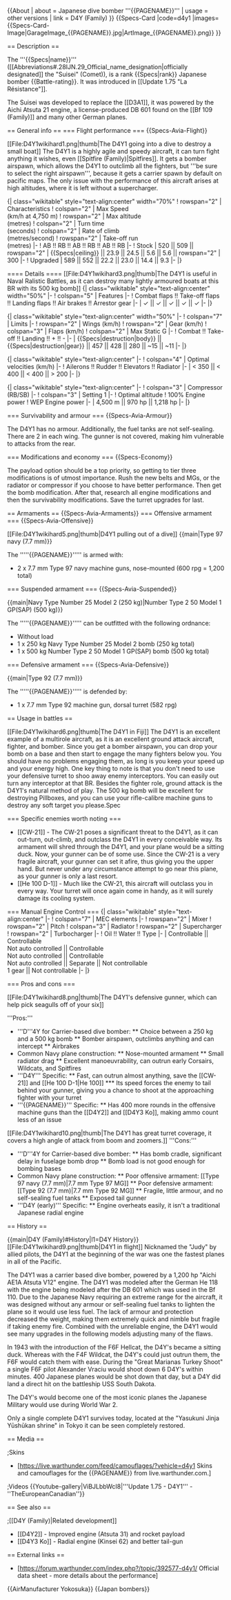 {{About
| about = Japanese dive bomber '''{{PAGENAME}}'''
| usage = other versions
| link = D4Y (Family)
}}
{{Specs-Card
|code=d4y1
|images={{Specs-Card-Image|GarageImage_{{PAGENAME}}.jpg|ArtImage_{{PAGENAME}}.png}}
}}

== Description ==
<!-- ''In the description, the first part should be about the history of and the creation and combat usage of the aircraft, as well as its key features. In the second part, tell the reader about the aircraft in the game. Insert a screenshot of the vehicle, so that if the novice player does not remember the vehicle by name, he will immediately understand what kind of vehicle the article is talking about.'' -->
The '''{{Specs|name}}''' ([[Abbreviations#.28IJN.29_Official_name_designation|officially designated]] the "Suisei" (Comet)), is a rank {{Specs|rank}} Japanese bomber {{Battle-rating}}. It was introduced in [[Update 1.75 "La Résistance"]].

The Suisei was developed to replace the [[D3A1]], it was powered by the Aichi Atsuta 21 engine, a license-produced DB 601 found on the [[Bf 109 (Family)]] and many other German planes.

== General info ==
=== Flight performance ===
{{Specs-Avia-Flight}}
<!-- ''Describe how the aircraft behaves in the air. Speed, manoeuvrability, acceleration and allowable loads - these are the most important characteristics of the vehicle.'' -->
[[File:D4Y1wikihard1.png|thumb|The D4Y1 going into a dive to destroy a small boat]]
The D4Y1 is a highly agile and speedy aircraft, it can turn fight anything it wishes, even [[Spitfire (Family)|Spitfires]]. It gets a bomber airspawn, which allows the D4Y1 to outclimb all the fighters, but '''be sure to select the right airspawn''', because it gets a carrier spawn by default on pacific maps. The only issue with the performance of this aircraft arises at high altitudes, where it is left without a supercharger.

{| class="wikitable" style="text-align:center" width="70%"
! rowspan="2" | Characteristics
! colspan="2" | Max Speed<br>(km/h at 4,750 m)
! rowspan="2" | Max altitude<br>(metres)
! colspan="2" | Turn time<br>(seconds)
! colspan="2" | Rate of climb<br>(metres/second)
! rowspan="2" | Take-off run<br>(metres)
|-
! AB !! RB !! AB !! RB !! AB !! RB
|-
! Stock
| 520 || 509 || rowspan="2" | {{Specs|ceiling}} || 23.9 || 24.5 || 5.6 || 5.6 || rowspan="2" | 300
|-
! Upgraded
| 589 || 552 || 22.2 || 23.0 || 14.4 || 9.3
|-
|}

==== Details ====
[[File:D4Y1wikihard3.png|thumb|The D4Y1 is useful in Naval Ralistic Battles, as it can destroy many lightly armoured boats at this BR with its 500 kg bomb]]
{| class="wikitable" style="text-align:center" width="50%"
|-
! colspan="5" | Features
|-
! Combat flaps !! Take-off flaps !! Landing flaps !! Air brakes !! Arrestor gear
|-
| ✓ || ✓ || ✓ || ✓ || ✓     <!-- ✓ -->
|-
|}

{| class="wikitable" style="text-align:center" width="50%"
|-
! colspan="7" | Limits
|-
! rowspan="2" | Wings (km/h)
! rowspan="2" | Gear (km/h)
! colspan="3" | Flaps (km/h)
! colspan="2" | Max Static G
|-
! Combat !! Take-off !! Landing !! + !! -
|-
| {{Specs|destruction|body}} || {{Specs|destruction|gear}} || 457 || 428 || 280 || ~15 || ~11
|-
|}

{| class="wikitable" style="text-align:center"
|-
! colspan="4" | Optimal velocities (km/h)
|-
! Ailerons !! Rudder !! Elevators !! Radiator
|-
| < 350 || < 400 || < 400 || > 200
|-
|}

{| class="wikitable" style="text-align:center"
|-
! colspan="3" | Compressor (RB/SB)
|-
! colspan="3" | Setting 1
|-
! Optimal altitude
! 100% Engine power
! WEP Engine power
|-
| 4,500 m || 970 hp || 1,218 hp
|-
|}

=== Survivability and armour ===
{{Specs-Avia-Armour}}
<!-- ''Examine the survivability of the aircraft. Note how vulnerable the structure is and how secure the pilot is, whether the fuel tanks are armoured, etc. Describe the armour, if there is any, and also mention the vulnerability of other critical aircraft systems.'' -->
The D4Y1 has no armour. Additionally, the fuel tanks are not self-sealing. There are 2 in each wing. The gunner is not covered, making him vulnerable to attacks from the rear.

=== Modifications and economy ===
{{Specs-Economy}}

The payload option should be a top priority, so getting to tier three modifications is of utmost importance. Rush the new belts and MGs, or the radiator or compressor if you choose to have better performance. Then get the bomb modification. After that, research all engine modifications and then the survivability modifications. Save the turret upgrades for last.

== Armaments ==
{{Specs-Avia-Armaments}}
=== Offensive armament ===
{{Specs-Avia-Offensive}}
<!-- ''Describe the offensive armament of the aircraft, if any. Describe how effective the cannons and machine guns are in a battle, and also what belts or drums are better to use. If there is no offensive weaponry, delete this subsection.'' -->
[[File:D4Y1wikihard5.png|thumb|D4Y1 pulling out of a dive]]
{{main|Type 97 navy (7.7 mm)}}

The '''''{{PAGENAME}}''''' is armed with:

* 2 x 7.7 mm Type 97 navy machine guns, nose-mounted (600 rpg = 1,200 total)

=== Suspended armament ===
{{Specs-Avia-Suspended}}
<!-- ''Describe the aircraft's suspended armament: additional cannons under the wings, bombs, rockets and torpedoes. This section is especially important for bombers and attackers. If there is no suspended weaponry remove this subsection.'' -->
{{main|Navy Type Number 25 Model 2 (250 kg)|Number Type 2 50 Model 1 GP(SAP) (500 kg)}}

The '''''{{PAGENAME}}''''' can be outfitted with the following ordnance:

* Without load
* 1 x 250 kg Navy Type Number 25 Model 2 bomb (250 kg total)
* 1 x 500 kg Number Type 2 50 Model 1 GP(SAP) bomb (500 kg total)

=== Defensive armament ===
{{Specs-Avia-Defensive}}
<!-- ''Defensive armament with turret machine guns or cannons, crewed by gunners. Examine the number of gunners and what belts or drums are better to use. If defensive weaponry is not available, remove this subsection.'' -->
{{main|Type 92 (7.7 mm)}}

The '''''{{PAGENAME}}''''' is defended by:

* 1 x 7.7 mm Type 92 machine gun, dorsal turret (582 rpg)

== Usage in battles ==
<!-- ''Describe the tactics of playing in the aircraft, the features of using aircraft in a team and advice on tactics. Refrain from creating a "guide" - do not impose a single point of view, but instead, give the reader food for thought. Examine the most dangerous enemies and give recommendations on fighting them. If necessary, note the specifics of the game in different modes (AB, RB, SB).'' -->
[[File:D4Y1wikihard6.png|thumb|The D4Y1 in Fiji]]
The D4Y1 is an excellent example of a multirole aircraft, as it is an excellent ground attack aircraft, fighter, and bomber. Since you get a bomber airspawn, you can drop your bomb on a base and then start to engage the many fighters below you. You should have no problems engaging them, as long is you keep your speed up and your energy high. One key thing to note is that you don't need to use your defensive turret to shoo away enemy interceptors. You can easily out turn any interceptor at that BR. Besides the fighter role, ground attack is the D4Y1's natural method of play. The 500 kg bomb will be excellent for destroying Pillboxes, and you can use your rifle-calibre machine guns to destroy any soft target you please.Spec

=== Specific enemies worth noting ===

* [[CW-21]] - The CW-21 poses a significant threat to the D4Y1, as it can out-turn, out-climb, and outclass the D4Y1 in every conceivable way. Its armament will shred through the D4Y1, and your plane would be a sitting duck. Now, your gunner can be of some use. Since the CW-21 is a very fragile aircraft, your gunner can set it afire, thus giving you the upper hand. But never under any circumstance attempt to go near this plane, as your gunner is only a last resort.
* [[He 100 D-1]] - Much like the CW-21, this aircraft will outclass you in every way. Your turret will once again come in handy, as it will surely damage its cooling system.

=== Manual Engine Control ===
{| class="wikitable" style="text-align:center"
|-
! colspan="7" | MEC elements
|-
! rowspan="2" | Mixer
! rowspan="2" | Pitch
! colspan="3" | Radiator
! rowspan="2" | Supercharger
! rowspan="2" | Turbocharger
|-
! Oil !! Water !! Type
|-
| Controllable || Controllable<br>Not auto controlled || Controllable<br>Not auto controlled || Controllable<br>Not auto controlled || Separate || Not controllable<br>1 gear || Not controllable
|-
|}

=== Pros and cons ===
<!-- ''Summarise and briefly evaluate the vehicle in terms of its characteristics and combat effectiveness. Mark its pros and cons in the bulleted list. Try not to use more than 6 points for each of the characteristics. Avoid using categorical definitions such as "bad", "good" and the like - use substitutions with softer forms such as "inadequate" and "effective".'' -->
[[File:D4Y1wikihard8.png|thumb|The D4Y1's defensive gunner, which can help pick seagulls off of your six]]

'''Pros:'''

* '''D'''4Y for Carrier-based dive bomber:
** Choice between a 250 kg and a 500 kg bomb
** Bomber airspawn, outclimbs anything and can intercept
** Airbrakes
* Common Navy plane construction:
** Nose-mounted armament
** Small radiator drag
** Excellent manoeuvrability, can outrun early Corsairs, Wildcats, and Spitfires
* '''D4Y''' Specific:
** Fast, can outrun almost anything, save the [[CW-21]] and [[He 100 D-1|He 100]]
*** Its speed forces the enemy to tail behind your gunner, giving you a chance to shoot at the approaching fighter with your turret
* '''{{PAGENAME}}''' Specific:
** Has 400 more rounds in the offensive machine guns than the [[D4Y2]] and [[D4Y3 Ko]], making ammo count less of an issue

[[File:D4Y1wikihard10.png|thumb|The D4Y1 has great turret coverage, it covers a high angle of attack from boom and zoomers.]]
'''Cons:'''

* '''D'''4Y for Carrier-based dive bomber:
** Has bomb cradle, significant delay in fuselage bomb drop
** Bomb load is not good enough for bombing bases
* Common Navy plane construction:
** Poor offensive armament: [[Type 97 navy (7.7 mm)|7.7 mm Type 97 MG]]
** Poor defensive armament: [[Type 92 (7.7 mm)|7.7 mm Type 92 MG]]
** Fragile, little armour, and no self-sealing fuel tanks
** Exposed tail gunner
* '''D4Y (early)''' Specific:
** Engine overheats easily, it isn't a traditional Japanese radial engine

== History ==
<!-- ''Describe the history of the creation and combat usage of the aircraft in more detail than in the introduction. If the historical reference turns out to be too long, take it to a separate article, taking a link to the article about the vehicle and adding a block "/History" (example: <nowiki>https://wiki.warthunder.com/(Vehicle-name)/History</nowiki>) and add a link to it here using the <code>main</code> template. Be sure to reference text and sources by using <code><nowiki><ref></ref></nowiki></code>, as well as adding them at the end of the article with <code><nowiki><references /></nowiki></code>. This section may also include the vehicle's dev blog entry (if applicable) and the in-game encyclopedia description (under <code><nowiki>=== In-game description ===</nowiki></code>, also if applicable).'' -->
{{main|D4Y (Family)#History|l1=D4Y History}}
[[File:D4Y1wikihard9.png|thumb|D4Y1 in flight]]
Nicknamed the "Judy" by allied pilots, the D4Y1 at the beginning of the war was one the fastest planes in all of the Pacific.

The D4Y1 was a carrier based dive bomber, powered by a 1,200 hp "Aichi AE1A Atsuta V12" engine. The D4Y1 was modeled after the German He 118 with the engine being modeled after the DB 601 which was used in the Bf 110. Due to the Japanese Navy requiring an extreme range for the aircraft, it was designed without any armour or self-sealing fuel tanks to lighten the plane so it would use less fuel. The lack of armour and protection decreased the weight, making them extremely quick and nimble but fragile if taking enemy fire. Combined with the unreliable engine, the D4Y1 would see many upgrades in the following models adjusting many of the flaws.

In 1943 with the introduction of the F6F Hellcat, the D4Y's became a sitting duck. Whereas with the F4F Wildcat, the D4Y's could just outrun them, the F6F would catch them with ease. During the "Great Marianas Turkey Shoot" a single F6F pilot Alexander Vraciu would shoot down 6 D4Y's within minutes. 400 Japanese planes would be shot down that day, but a D4Y did land a direct hit on the battleship USS South Dakota.

The D4Y's would become one of the most iconic planes the Japanese Military would use during World War 2.

Only a single complete D4Y1 survives today, located at the "Yasukuni Jinja Yūshūkan shrine" in Tokyo it can be seen completely restored.

== Media ==
<!-- ''Excellent additions to the article would be video guides, screenshots from the game, and photos.'' -->

;Skins
* [https://live.warthunder.com/feed/camouflages/?vehicle=d4y1 Skins and camouflages for the {{PAGENAME}} from live.warthunder.com.]

;Videos
{{Youtube-gallery|ViBJLbbWcI8|'''Update 1.75 - D4Y1''' - ''TheEuropeanCanadian''}}

== See also ==
<!-- ''Links to the articles on the War Thunder Wiki that you think will be useful for the reader, for example:''
* ''reference to the series of the aircraft;''
* ''links to approximate analogues of other nations and research trees.'' -->

;[[D4Y (Family)|Related development]]
* [[D4Y2]] - Improved engine (Atsuta 31) and rocket payload
* [[D4Y3 Ko]] - Radial engine (Kinsei 62) and better tail-gun

== External links ==
<!--''Paste links to sources and external resources, such as:''
* ''topic on the official game forum;''
* ''other literature.''-->

* [https://forum.warthunder.com/index.php?/topic/392577-d4y1/ Official data sheet - more details about the performance]

{{AirManufacturer Yokosuka}}
{{Japan bombers}}